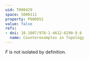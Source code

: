 ```yaml
---
uid: T000429
space: S000111
property: P000052
value: false
refs:
- doi: 10.1007/978-1-4612-6290-9_6
  name: Counterexamples in Topology
---
```


$F$ is not isolated by definition.
